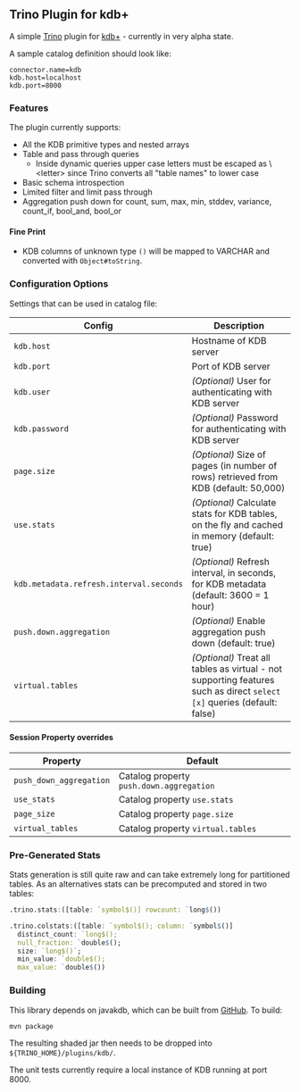 ## Trino Plugin for kdb+
 
A simple [Trino](https://trino.io) plugin for [kdb+](https://code.kx.com/q/learn/) - currently in very alpha state. 

A sample catalog definition should look like:

```
connector.name=kdb
kdb.host=localhost
kdb.port=8000
```

### Features

The plugin currently supports:
- All the KDB primitive types and nested arrays
- Table and pass through queries
  - Inside dynamic queries upper case letters must be escaped as \\\<letter> since Trino converts all "table names" to lower case
- Basic schema introspection
- Limited filter and limit pass through
- Aggregation push down for count, sum, max, min, stddev, variance, count_if, bool_and, bool_or

#### Fine Print

- KDB columns of unknown type `()` will be mapped to VARCHAR and converted with `Object#toString`.

### Configuration Options

Settings that can be used in catalog file:

| Config | Description |
| ----- | ----------- |
| `kdb.host` | Hostname of KDB server | 
| `kdb.port` | Port of KDB server | 
| `kdb.user` | _(Optional)_ User for authenticating with KDB server | 
| `kdb.password` | _(Optional)_ Password for authenticating with KDB server | 
| `page.size` | _(Optional)_ Size of pages (in number of rows) retrieved from KDB (default: 50,000) |
| `use.stats` | _(Optional)_ Calculate stats for KDB tables, on the fly and cached in memory (default: true) |
| `kdb.metadata.refresh.interval.seconds` | _(Optional)_ Refresh interval, in seconds, for KDB metadata (default: 3600 = 1 hour) |
| `push.down.aggregation` | _(Optional)_ Enable aggregation push down (default: true) |
| `virtual.tables` | _(Optional)_ Treat all tables as virtual - not supporting features such as direct `select [x]` queries (default: false) |

#### Session Property overrides

| Property | Default |
| -------- | ------- |
| `push_down_aggregation` | Catalog property `push.down.aggregation` |
| `use_stats` | Catalog property `use.stats` |
| `page_size` | Catalog property `page.size` |
| `virtual_tables` | Catalog property `virtual.tables` |

### Pre-Generated Stats

Stats generation is still quite raw and can take extremely long for partitioned tables. As an alternatives stats can 
be precomputed and stored in two tables:

```q
.trino.stats:([table: `symbol$()] rowcount: `long$())

.trino.colstats:([table: `symbol$(); column: `symbol$()] 
  distinct_count: `long$(); 
  null_fraction: `double$();
  size: `long$()`; 
  min_value: `double$();
  max_value: `double$())
```

### Building

This library depends on javakdb, which can be built from [GitHub](https://github.com/KxSystems/javakdb). To build:

```mvn package```

The resulting shaded jar then needs to be dropped into `${TRINO_HOME}/plugins/kdb/`.

The unit tests currently require a local instance of KDB running at port 8000.